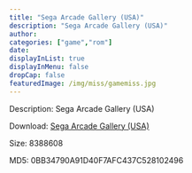 ```yaml
---
title: "Sega Arcade Gallery (USA)"
description: "Sega Arcade Gallery (USA)"
author: 
categories: ["game","rom"]
date: 
displayInList: true
displayInMenu: false
dropCap: false
featuredImage: /img/miss/gamemiss.jpg
---
```


Description: Sega Arcade Gallery (USA)

Download: <a style="text-decoration:underline;" href="https://mega.nz/#!LDBiDAzK!kDdNiD6OPYI5ReuaE7V0Hu2fN8bflNvdcSkhAi8rYyI" target = "_blank" rel = "nofollow" > Sega Arcade Gallery (USA)</a>

Size: 8388608

MD5: 0BB34790A91D40F7AFC437C528102496

